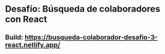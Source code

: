 # Desafío: Búsqueda de colaboradores con React
## Build: https://busqueda-colaborador-desafio-3-react.netlify.app/
